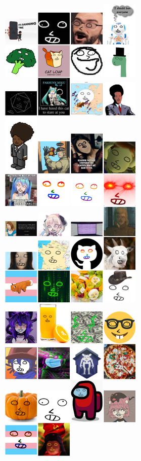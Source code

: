 <img width=100 src="bany.png"> <img width=100 src="black-faky.png"> <img width=100 src="boby.png"> <img width=100 src="boty.png"> <img width=100 src="broccoly.png"> <img width=100 src="caty.png"> <img width=100 src="cluely.png"> <img width=100 src="diny.png"> <img width=100 src="elity.png"> <img width=100 src="faksunymiku-thecat.png"> <img width=100 src="faky-.png"> <img width=100 src="faky-closed.png"> <img width=100 src="faky-closed2.png"> <img width=100 src="faky-dart-monkey.png"> <img width=100 src="faky-faces.png"> <img width=100 src="faky-mental.png"> <img width=100 src="faky-owo.png"> <img width=100 src="faky-rainbow.png"> <img width=100 src="faky-rainbow2.png"> <img width=100 src="faky-redeye.png"> <img width=100 src="faky-seth.png"> <img width=100 src="faky-uwu.png"> <img width=100 src="faky-virus.jpg"> <img width=100 src="fakyy.png"> <img width=100 src="fem-faky.png"> <img width=100 src="franzy.png"> <img width=100 src="githuby2-gay.png"> <img width=100 src="goaty.png"> <img width=100 src="h0ly.png"> <img width=100 src="haky.png"> <img width=100 src="hedelmy.png"> <img width=100 src="howdy.png"> <img width=100 src="irys.png"> <img width=100 src="juicy.png"> <img width=100 src="mony.png"> <img width=100 src="nerdy.png"> <img width=100 src="niky.png"> <img width=100 src="noaky.png"> <img width=100 src="northy.png"> <img width=100 src="pizzy.png"> <img width=100 src="pumpky.png"> <img width=100 src="smooth-faky.png"> <img width=100 src="sussy.png"> <img width=100 src="taky.png"> <img width=100 src="transy.png"> <img width=100 src="turky.png">
